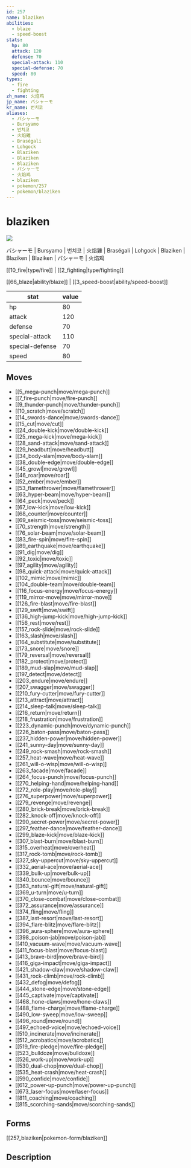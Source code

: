 ```yaml
---
id: 257
name: blaziken
abilities:
  - blaze
  - speed-boost
stats:
  hp: 80
  attack: 120
  defense: 70
  special-attack: 110
  special-defense: 70
  speed: 80
types:
  - fire
  - fighting
zh_name: 火焰鸡
jp_name: バシャーモ
kr_name: 번치코
aliases:
  - バシャーモ
  - Bursyamo
  - 번치코
  - 火焰雞
  - Braségali
  - Lohgock
  - Blaziken
  - Blaziken
  - Blaziken
  - バシャーモ
  - 火焰鸡
  - blaziken
  - pokemon/257
  - pokemon/blaziken
---
```

# blaziken

![](https://raw.githubusercontent.com/PokeAPI/sprites/master/sprites/pokemon/257.png)

バシャーモ | Bursyamo | 번치코 | 火焰雞 | Braségali | Lohgock | Blaziken | Blaziken | Blaziken | バシャーモ | 火焰鸡

[[10_fire|type/fire]] | [[2_fighting|type/fighting]]

[[66_blaze|ability/blaze]] | [[3_speed-boost|ability/speed-boost]]

|stat|value|
|---|---|
|hp|80|
|attack|120|
|defense|70|
|special-attack|110|
|special-defense|70|
|speed|80|


## Moves

- [[5_mega-punch|move/mega-punch]]
- [[7_fire-punch|move/fire-punch]]
- [[9_thunder-punch|move/thunder-punch]]
- [[10_scratch|move/scratch]]
- [[14_swords-dance|move/swords-dance]]
- [[15_cut|move/cut]]
- [[24_double-kick|move/double-kick]]
- [[25_mega-kick|move/mega-kick]]
- [[28_sand-attack|move/sand-attack]]
- [[29_headbutt|move/headbutt]]
- [[34_body-slam|move/body-slam]]
- [[38_double-edge|move/double-edge]]
- [[45_growl|move/growl]]
- [[46_roar|move/roar]]
- [[52_ember|move/ember]]
- [[53_flamethrower|move/flamethrower]]
- [[63_hyper-beam|move/hyper-beam]]
- [[64_peck|move/peck]]
- [[67_low-kick|move/low-kick]]
- [[68_counter|move/counter]]
- [[69_seismic-toss|move/seismic-toss]]
- [[70_strength|move/strength]]
- [[76_solar-beam|move/solar-beam]]
- [[83_fire-spin|move/fire-spin]]
- [[89_earthquake|move/earthquake]]
- [[91_dig|move/dig]]
- [[92_toxic|move/toxic]]
- [[97_agility|move/agility]]
- [[98_quick-attack|move/quick-attack]]
- [[102_mimic|move/mimic]]
- [[104_double-team|move/double-team]]
- [[116_focus-energy|move/focus-energy]]
- [[119_mirror-move|move/mirror-move]]
- [[126_fire-blast|move/fire-blast]]
- [[129_swift|move/swift]]
- [[136_high-jump-kick|move/high-jump-kick]]
- [[156_rest|move/rest]]
- [[157_rock-slide|move/rock-slide]]
- [[163_slash|move/slash]]
- [[164_substitute|move/substitute]]
- [[173_snore|move/snore]]
- [[179_reversal|move/reversal]]
- [[182_protect|move/protect]]
- [[189_mud-slap|move/mud-slap]]
- [[197_detect|move/detect]]
- [[203_endure|move/endure]]
- [[207_swagger|move/swagger]]
- [[210_fury-cutter|move/fury-cutter]]
- [[213_attract|move/attract]]
- [[214_sleep-talk|move/sleep-talk]]
- [[216_return|move/return]]
- [[218_frustration|move/frustration]]
- [[223_dynamic-punch|move/dynamic-punch]]
- [[226_baton-pass|move/baton-pass]]
- [[237_hidden-power|move/hidden-power]]
- [[241_sunny-day|move/sunny-day]]
- [[249_rock-smash|move/rock-smash]]
- [[257_heat-wave|move/heat-wave]]
- [[261_will-o-wisp|move/will-o-wisp]]
- [[263_facade|move/facade]]
- [[264_focus-punch|move/focus-punch]]
- [[270_helping-hand|move/helping-hand]]
- [[272_role-play|move/role-play]]
- [[276_superpower|move/superpower]]
- [[279_revenge|move/revenge]]
- [[280_brick-break|move/brick-break]]
- [[282_knock-off|move/knock-off]]
- [[290_secret-power|move/secret-power]]
- [[297_feather-dance|move/feather-dance]]
- [[299_blaze-kick|move/blaze-kick]]
- [[307_blast-burn|move/blast-burn]]
- [[315_overheat|move/overheat]]
- [[317_rock-tomb|move/rock-tomb]]
- [[327_sky-uppercut|move/sky-uppercut]]
- [[332_aerial-ace|move/aerial-ace]]
- [[339_bulk-up|move/bulk-up]]
- [[340_bounce|move/bounce]]
- [[363_natural-gift|move/natural-gift]]
- [[369_u-turn|move/u-turn]]
- [[370_close-combat|move/close-combat]]
- [[372_assurance|move/assurance]]
- [[374_fling|move/fling]]
- [[387_last-resort|move/last-resort]]
- [[394_flare-blitz|move/flare-blitz]]
- [[396_aura-sphere|move/aura-sphere]]
- [[398_poison-jab|move/poison-jab]]
- [[410_vacuum-wave|move/vacuum-wave]]
- [[411_focus-blast|move/focus-blast]]
- [[413_brave-bird|move/brave-bird]]
- [[416_giga-impact|move/giga-impact]]
- [[421_shadow-claw|move/shadow-claw]]
- [[431_rock-climb|move/rock-climb]]
- [[432_defog|move/defog]]
- [[444_stone-edge|move/stone-edge]]
- [[445_captivate|move/captivate]]
- [[468_hone-claws|move/hone-claws]]
- [[488_flame-charge|move/flame-charge]]
- [[490_low-sweep|move/low-sweep]]
- [[496_round|move/round]]
- [[497_echoed-voice|move/echoed-voice]]
- [[510_incinerate|move/incinerate]]
- [[512_acrobatics|move/acrobatics]]
- [[519_fire-pledge|move/fire-pledge]]
- [[523_bulldoze|move/bulldoze]]
- [[526_work-up|move/work-up]]
- [[530_dual-chop|move/dual-chop]]
- [[535_heat-crash|move/heat-crash]]
- [[590_confide|move/confide]]
- [[612_power-up-punch|move/power-up-punch]]
- [[673_laser-focus|move/laser-focus]]
- [[811_coaching|move/coaching]]
- [[815_scorching-sands|move/scorching-sands]]

## Forms



[[257_blaziken|pokemon-form/blaziken]]

## Description



